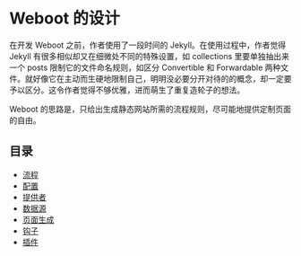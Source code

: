 # Weboot 的设计

在开发 Weboot 之前，作者使用了一段时间的 Jekyll。在使用过程中，作者觉得 Jekyll 有很多相似却又在细微处不同的特殊设置，如 collections 里要单独抽出来一个 posts 限制它的文件命名规则，如区分 Convertible 和 Forwardable 两种文件。就好像它在主动而生硬地限制自己，明明没必要分开对待的的概念，却一定要予以区分。这令作者觉得不够优雅，进而萌生了重复造轮子的想法。

Weboot 的思路是，只给出生成静态网站所需的流程规则，尽可能地提供定制页面的自由。

## 目录

- [流程](flow.md)
- [配置](config.md)
- [提供者](provider.md)
- [数据源](datasource.md)
- [页面生成](rendering.md)
- [钩子](hook.md)
- [插件](plugin.md)
